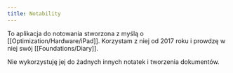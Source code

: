 ```yaml
---
title: Notability
---
```

To aplikacja do notowania stworzona z myślą o [[Optimization/Hardware/iPad]]. Korzystam z niej od 2017 roku i prowdzę w niej swój [[Foundations/Diary]]. 

Nie wykorzystuję jej do żadnych innych notatek i tworzenia dokumentów.